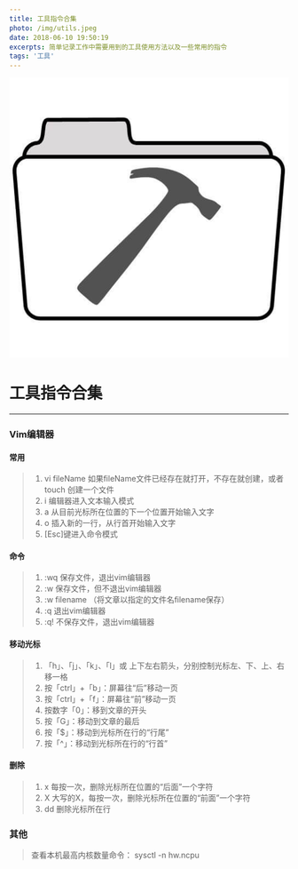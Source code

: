 ```yaml
---
title: 工具指令合集
photo: /img/utils.jpeg
date: 2018-06-10 19:50:19
excerpts: 简单记录工作中需要用到的工具使用方法以及一些常用的指令
tags: '工具'
---
```


![utils](/img/utils.jpeg)

# 工具指令合集

------

### Vim编辑器
   

#### 常用 

> 1. vi fileName 如果fileName文件已经存在就打开，不存在就创建，或者 touch 创建一个文件
> 2. i 编辑器进入文本输入模式
> 3. a 从目前光标所在位置的下一个位置开始输入文字
> 4. o 插入新的一行，从行首开始输入文字
> 3. [Esc]键进入命令模式

#### 命令

> 1. :wq 保存文件，退出vim编辑器
> 2. :w 保存文件，但不退出vim编辑器
> 3. :w filename （将文章以指定的文件名filename保存）
> 4. :q 退出vim编辑器
> 5. :q! 不保存文件，退出vim编辑器

#### 移动光标

> 1. 「h」、「j」、「k」、「l」或 上下左右箭头，分别控制光标左、下、上、右移一格
> 2. 按「ctrl」+「b」：屏幕往“后”移动一页
> 3. 按「ctrl」+「f」：屏幕往“前”移动一页
> 4. 按数字「0」：移到文章的开头
> 5. 按「G」：移动到文章的最后
> 6. 按「$」：移动到光标所在行的“行尾”
> 7. 按「^」：移动到光标所在行的“行首”

#### 删除

> 1. x 每按一次，删除光标所在位置的“后面”一个字符
> 2. X 大写的X，每按一次，删除光标所在位置的“前面”一个字符
> 3. dd 删除光标所在行

### 其他

> 查看本机最高内核数量命令： sysctl -n hw.ncpu
